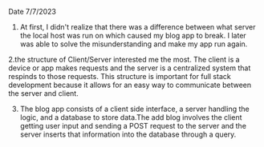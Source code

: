 Date 7/7/2023

1. At first, I didn't realize that there was a difference between what server the local host was run on which caused my blog app to break. I  later was able to solve the misunderstanding and make my app run again.

2.the structure of Client/Server interested me the most. The client is a device or app makes requests and the server is a centralized system that respinds to those requests. This structure is important for full stack development because it allows for an easy way to communicate between the server and client.

3. The blog app consists of a client side interface, a server handling the logic, and a database to store data.The add blog involves the client getting user input  and sending a POST request to the server and the server inserts that information into the database through a query.
